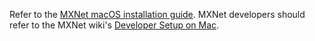 Refer to the [MXNet macOS installation guide](get_started/osx_setup.html).
MXNet developers should refer to the MXNet wiki's [Developer Setup on Mac](https://cwiki.apache.org/confluence/display/MXNET/MXNet+Developer+Setup+on+Mac).